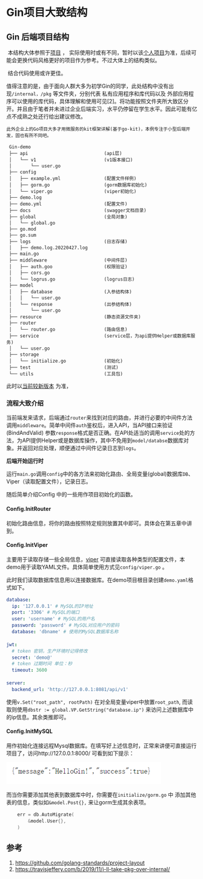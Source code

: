 # Gin项目大致结构

## Gin 后端项目结构

​ 本结构大体参照于[项目](https://github.com/flipped-aurora/gin-vue-admin) ， 实际使用时或有不同，暂时以该[个人项目](https://github.com/BFlameSwift/SlimeScholar-Go)为准，后续可能会更换代码风格更好的项目作为参考。不过大体上的结构类似。

​ 结合代码使用或许更佳。

​ 值得注意的是，由于面向人群大多为初学Gin的同学，此处结构中没有出现`/internal，/pkg` 等文件夹，分别代表 私有应用程序和库代码以及 外部应用程序可以使用的库代码，具体理解和使用可见\[2]。将功能按照文件夹所大致区分开。并且由于笔者并未进过企业后端实习，水平仍停留在学生水平。因此可能有亿点不成熟之处还行给出建议修改。

```
此外企业上的Go项目大多才用微服务的kit框架详解(基于go-kit)，本例专注于小型后端开发，固也有所不同吧。
```

```
 Gin-demo
 ├── api					 		(api层)
 │   └── v1							(v1版本接口)	
 │       └── user.go
 ├── config
 │   ├── example.yml				(配置文件样例)
 │   ├── gorm.go					(gorm数据库初始化) 
 │   └── viper.go					(viper初始化)
 ├── demo.log
 ├── demo.yml						(配置文件)
 ├── docs							(swagger文档目录)
 ├── global							(全局对象) 
 │   └── global.go
 ├── go.mod
 ├── go.sum
 ├── logs							(日志存储) 
 │   ├── demo.log.20220427.log
 ├── main.go
 ├── middleware						(中间件层)  
 │   ├── auth.goo					(权限验证) 
 │   ├── cors.go
 │   └── logrus.go					(logrus日志) 
 ├── model
 │   ├── database					(入参结构体)   
 │   │   └── user.go
 │   └── response					(出参结构体)   
 │       └── user.go
 ├── resource						(静态资源文件夹)  
 ├── router
 │   └── router.go					(路由信息)
 ├── service						(service层，为api提供Helper或数据库服务) 
 │   └── user.go
 ├── storage
 │   └── initialize.go				(初始化)   
 ├── test							(测试) 
 └── utils							(工具包)   
```

此时以[当前较新版本](https://github.com/Super-BUAA-2021/Gin-demo/) 为准，

### 流程大致介绍

当前端发来请求，后端通过`router`来找到对应的路由，并进行必要的中间件方法调用`middleware`。简单中间件`auth`鉴权后，进入API，当API接口来验证(BindAndValid) 参数`response`格式是否正确。在API处适当的调用`service`处的方法，为API提供Helper或是数据库操作，其中不免用到`model/databse`数据库对象。并返回对应处理，顺便通过中间件记录日志到`logs`。

**后端开始运行时**

运行`main.go`调用`config`中的各方法来初始化路由、全局变量(global)数据库`DB`、Viper（读取配置文件），记录日志。

随后简单介绍Config 中的一些用作项目初始化的函数。

#### Config.InitRouter

初始化路由信息，将你的路由按照特定规则放置其中即可。具体会在第五章中讲到。

#### Config.InitViper

主要用于读取存储一些全局信息，[viper](https://github.com/spf13/viper) 可直接读取各种类型的配置文件，本demo用于读取YAML文件。具体简单使用方式见`config/viper.go` 。

此时我们读取数据库信息用以连接数据库。在demo项目根目录创建`demo.yaml`格式如下。

```yaml
database:
  ip: '127.0.0.1' # MySQL的IP地址
  port: '3306' # MySQL的端口
  user: 'username' # MySQL的用户名
  password: 'password' # MySQL对应用户的密码
  database: 'dbname' # 使用的MySQL数据库名称

jwt:
  # token 密钥，生产环境时记得修改
  secret: 'demo@'
  # token 过期时间 单位：秒
  timeout: 3600

server:
  backend_url: 'http://127.0.0.1:8081/api/v1'
```

使用`v.Set("root_path", rootPath)` 在对全局变量viper中放置`root_path`, 而读取则使用`dbstr := global.VP.GetString("database.ip")` 来访问上述数据库中的ip信息。其余类推即可。

#### Config.InitMySQL

用作初始化连接远程Mysql数据库。在填写好上述信息时，正常来讲便可直接运行项目了，访问http://127.0.0.1:8000/ 可看到如下提示：

![image-20220418190151138](img/3/image-20220418190151138.png)

而当你需要添加其他表到数据库中时，你需要在`initialize/gorm.go` 中 添加其他表的信息，类似如`&model.Post{},` 来让gorm生成其余表项。

```go
	err = db.AutoMigrate(
		&model.User{},
	)
```

## 参考

1. https://github.com/golang-standards/project-layout
2. https://travisjeffery.com/b/2019/11/i-ll-take-pkg-over-internal/
